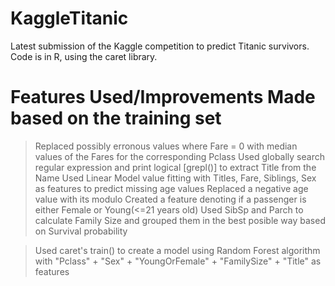 # KaggleTitanic
Latest submission of the Kaggle competition to predict Titanic survivors. Code is in R, using the caret library. 

# Features Used/Improvements Made based on the training set
> Replaced possibly erronous values where Fare = 0 with median values of the Fares for the corresponding Pclass
> Used globally search regular expression and print logical [grepl()] to extract Title from the Name
> Used Linear Model value fitting with Titles, Fare, Siblings, Sex as features to predict missing age values
> Replaced a negative age value with its modulo
> Created a feature denoting if a passenger is either Female or Young(<=21 years old)
> Used SibSp and Parch to calculate Family Size and grouped them in the best posible way based on Survival probability

> Used caret's train() to create a model using Random Forest algorithm with "Pclass" + "Sex" + "YoungOrFemale" + "FamilySize" + "Title" as features

